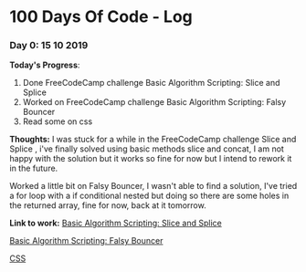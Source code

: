 # 100 Days Of Code - Log

### Day 0: 15 10 2019

**Today's Progress**: 
1. Done FreeCodeCamp challenge Basic Algorithm Scripting: Slice and Splice 
2. Worked on FreeCodeCamp challenge Basic Algorithm Scripting: Falsy Bouncer
3. Read some on css 

**Thoughts:** I was stuck for a while in the FreeCodeCamp challenge Slice and Splice , i've finally solved using basic methods slice and concat, I am not happy with the solution but it works so fine for now but I intend to rework it in the future.

Worked a little bit on Falsy Bouncer, I wasn't able to find a solution, I've tried a for loop with a if conditional nested but doing so there are some holes in the returned array, fine for now, back at it tomorrow.



**Link to work:** [Basic Algorithm Scripting: Slice and Splice ](https://learn.freecodecamp.org/javascript-algorithms-and-data-[structures/basic-algorithm-scripting/slice-and-splice)

[Basic Algorithm Scripting: Falsy Bouncer](https://learn.freecodecamp.org/javascript-algorithms-and-data-structures/basic-algorithm-scripting/falsy-bouncer/)

[CSS](https://developer.mozilla.org/en-US/docs/Learn/CSS/First_steps)



